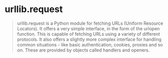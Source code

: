 # urllib.request
> urllib.request is a Python module for fetching URLs (Uniform Resource Locators). It offers a very simple interface, in the form of the urlopen function. This is capable of fetching URLs using a variety of different protocols. It also offers a slightly more complex interface for handling common situations - like basic authentication, cookies, proxies and so on. These are provided by objects called handlers and openers.
